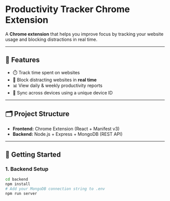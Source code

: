 # Productivity Tracker Chrome Extension

A **Chrome extension** that helps you improve focus by tracking your website usage and blocking distractions in real time.

---

## 🚀 Features

- ⏱️ Track time spent on websites  
- 🚫 Block distracting websites in **real time**  
- 📊 View daily & weekly productivity reports  
- 🔄 Sync across devices using a unique device ID  

---

## 🗂️ Project Structure

- **Frontend:** Chrome Extension (React + Manifest v3)  
- **Backend:** Node.js + Express + MongoDB (REST API)  

---

## 🔧 Getting Started

### 1. Backend Setup

```bash
cd backend
npm install
# Add your MongoDB connection string to .env
npm run server
